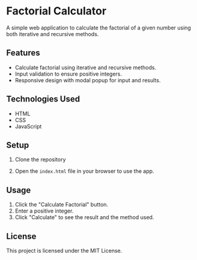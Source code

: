 # Factorial Calculator

A simple web application to calculate the factorial of a given number using both iterative and recursive methods.

## Features
- Calculate factorial using iterative and recursive methods.
- Input validation to ensure positive integers.
- Responsive design with modal popup for input and results.

## Technologies Used
- HTML
- CSS
- JavaScript

## Setup

1. Clone the repository

2. Open the `index.html` file in your browser to use the app.

## Usage
1. Click the "Calculate Factorial" button.
2. Enter a positive integer.
3. Click "Calculate" to see the result and the method used.

## License
This project is licensed under the MIT License.

